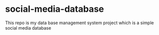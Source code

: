 # social-media-database
This repo is my data base management system project which is a simple social  media database
